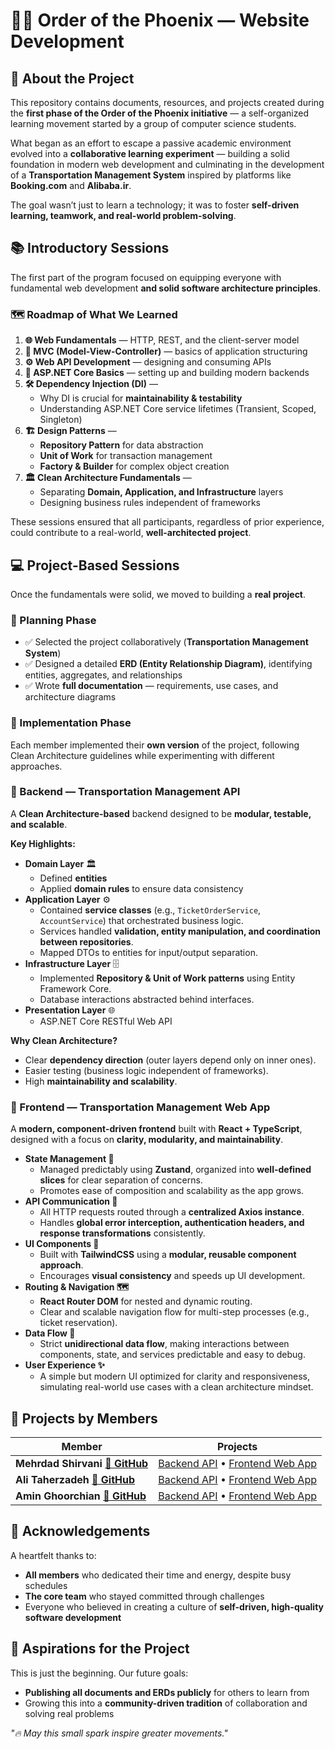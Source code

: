 # **🐦‍🔥 Order of the Phoenix — Website Development**

## **📌 About the Project**

This repository contains documents, resources, and projects created during the **first phase of the Order of the Phoenix initiative** — a self-organized learning movement started by a group of computer science students.

What began as an effort to escape a passive academic environment evolved into a **collaborative learning experiment** — building a solid foundation in modern web development and culminating in the development of a **Transportation Management System** inspired by platforms like **Booking.com** and **Alibaba.ir**.

The goal wasn’t just to learn a technology; it was to foster **self-driven learning, teamwork, and real-world problem-solving**.



## **📚 Introductory Sessions**

The first part of the program focused on equipping everyone with fundamental web development **and solid software architecture principles**.

### **🗺️ Roadmap of What We Learned**

1. **🌐 Web Fundamentals** — HTTP, REST, and the client-server model
2. **🧩 MVC (Model-View-Controller)** — basics of application structuring
3. **⚙️ Web API Development** — designing and consuming APIs
4. **🚀 ASP.NET Core Basics** — setting up and building modern backends
5. **🛠️ Dependency Injection (DI)** —
    - Why DI is crucial for **maintainability & testability**
    - Understanding ASP.NET Core service lifetimes (Transient, Scoped, Singleton)
6. **🏗️ Design Patterns** —
    - **Repository Pattern** for data abstraction
    - **Unit of Work** for transaction management
    - **Factory & Builder** for complex object creation
7. **🏛️ Clean Architecture Fundamentals** —
    - Separating **Domain, Application, and Infrastructure** layers
    - Designing business rules independent of frameworks

These sessions ensured that all participants, regardless of prior experience, could contribute to a real-world, **well-architected project**.



## **💻 Project-Based Sessions**

Once the fundamentals were solid, we moved to building a **real project**.

### **📝 Planning Phase**

- ✅ Selected the project collaboratively (**Transportation Management System**)
- ✅ Designed a detailed **ERD (Entity Relationship Diagram)**, identifying entities, aggregates, and relationships
- ✅ Wrote **full documentation** — requirements, use cases, and architecture diagrams

### **🔨 Implementation Phase**

Each member implemented their **own version** of the project, following Clean Architecture guidelines while experimenting with different approaches.


### **🔗 Backend — Transportation Management API**

A **Clean Architecture-based** backend designed to be **modular, testable, and scalable**.

**Key Highlights:**

- **Domain Layer** 🏛️
    - Defined **entities** 
    - Applied **domain rules** to ensure data consistency 
- **Application Layer** ⚙️
    - Contained **service classes** (e.g., `TicketOrderService`, `AccountService`) that orchestrated business logic.
	- Services handled **validation, entity manipulation, and coordination between repositories**.
	- Mapped DTOs to entities for input/output separation.
- **Infrastructure Layer** 🗄️
    - Implemented **Repository & Unit of Work patterns** using Entity Framework Core.
    - Database interactions abstracted behind interfaces.
- **Presentation Layer** 🌐
    - ASP.NET Core RESTful Web API

**Why Clean Architecture?**
- Clear **dependency direction** (outer layers depend only on inner ones).
- Easier testing (business logic independent of frameworks).
- High **maintainability and scalability**.



### **🎨 Frontend — Transportation Management Web App**
A **modern, component-driven frontend** built with **React + TypeScript**, designed with a focus on **clarity, modularity, and maintainability**.

- **State Management 🧩**
    - Managed predictably using **Zustand**, organized into **well-defined slices** for clear separation of concerns.
    - Promotes ease of composition and scalability as the app grows.
- **API Communication 🔗**
    - All HTTP requests routed through a **centralized Axios instance**.
    - Handles **global error interception, authentication headers, and response transformations** consistently.
- **UI Components 🎨**
    - Built with **TailwindCSS** using a **modular, reusable component approach**.
    - Encourages **visual consistency** and speeds up UI development.
- **Routing & Navigation 🗺️**
    - **React Router DOM** for nested and dynamic routing.
    - Clear and scalable navigation flow for multi-step processes (e.g., ticket reservation).
- **Data Flow 🔄**
    - Strict **unidirectional data flow**, making interactions between components, state, and services predictable and easy to debug.
- **User Experience ✨**
    - A simple but modern UI optimized for clarity and responsiveness, simulating real-world use cases with a clean architecture mindset.

## **👥 Projects by Members**

| **Member**                                                           | **Projects**                                                                                                                                          |
| -------------------------------------------------------------------- | ----------------------------------------------------------------------------------------------------------------------------------------------------- |
| **Mehrdad Shirvani [🐙 GitHub](https://github.com/MehrdadShirvani)** | [Backend API](https://github.com/MehrdadShirvani/AlibabaClone-Backend) • [Frontend Web App](https://github.com/mehrdadShirvani/AlibabaClone-Frontend) |
| **Ali Taherzadeh [🐙 GitHub](https://github.com/AliThz)**            | [Backend API](https://github.com/alithz/AlibabaClone-Backend) • [Frontend Web App](https://github.com/alithz/AlibabaClone-Frontend)                   |
| **Amin Ghoorchian [🐙 GitHub](https://github.com/AminGh05)**         | [Backend API](https://github.com/AminGh05/Alibaba-Clone-Backend) • [Frontend Web App](https://github.com/AminGh05/Alibaba-Clone-Frontend)             |

## **🙏 Acknowledgements**

A heartfelt thanks to:
- **All members** who dedicated their time and energy, despite busy schedules
- **The core team** who stayed committed through challenges
- Everyone who believed in creating a culture of **self-driven, high-quality software development**

## **🚀 Aspirations for the Project**

This is just the beginning. Our future goals:

- **Publishing all documents and ERDs publicly** for others to learn from
- Growing this into a **community-driven tradition** of collaboration and solving real problems

_"🔥 May this small spark inspire greater movements."_

